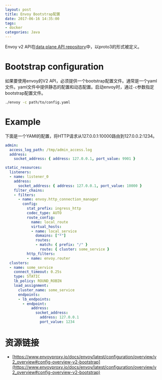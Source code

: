 ```yaml
---
layout: post
title: Envoy Bootstrap配置
date: 2017-06-16 14:35:00
tags:
- docker
categories: Java
---
```




Envoy v2 API在[data plane API repository](https://github.com/envoyproxy/data-plane-api/tree/master/envoy/api)中，以proto3的形式被定义。



# Bootstrap configuration

如果要使用envoy的V2 API，必须提供一个bootstrap配置文件。通常是一个yaml文件。yaml文件中提供静态的配置和动态配置。启动envoy时，通过`-c`参数指定bootstrap配置文件。

```bash
./envoy -c path/to/config.yaml
```

# Example

下面是一个YAMl的配置，将HTTP请求从127.0.0.1:10000路由到127.0.0.2:1234。

```yaml
admin:
  access_log_path: /tmp/admin_access.log
  address:
    socket_address: { address: 127.0.0.1, port_value: 9901 }

static_resources:
  listeners:
  - name: listener_0
    address:
      socket_address: { address: 127.0.0.1, port_value: 10000 }
    filter_chains:
    - filters:
      - name: envoy.http_connection_manager
        config:
          stat_prefix: ingress_http
          codec_type: AUTO
          route_config:
            name: local_route
            virtual_hosts:
            - name: local_service
              domains: ["*"]
              routes:
              - match: { prefix: "/" }
                route: { cluster: some_service }
          http_filters:
          - name: envoy.router
  clusters:
  - name: some_service
    connect_timeout: 0.25s
    type: STATIC
    lb_policy: ROUND_ROBIN
    load_assignment:
      cluster_name: some_service
      endpoints:
      - lb_endpoints:
        - endpoint:
            address:
              socket_address:
                address: 127.0.0.1
                port_value: 1234
```


# 资源链接
* [https://www.envoyproxy.io/docs/envoy/latest/configuration/overview/v2_overview#config-overview-v2-bootstrap](https://www.envoyproxy.io/docs/envoy/latest/configuration/overview/v2_overview#config-overview-v2-bootstrap)